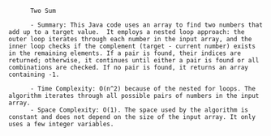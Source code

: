 
          Two Sum

          - Summary: This Java code uses an array to find two numbers that add up to a target value.  It employs a nested loop approach: the outer loop iterates through each number in the input array, and the inner loop checks if the complement (target - current number) exists in the remaining elements. If a pair is found, their indices are returned; otherwise, it continues until either a pair is found or all combinations are checked. If no pair is found, it returns an array containing -1.

          - Time Complexity: O(n^2) because of the nested for loops. The algorithm iterates through all possible pairs of numbers in the input array.
          - Space Complexity: O(1). The space used by the algorithm is constant and does not depend on the size of the input array. It only uses a few integer variables.
          